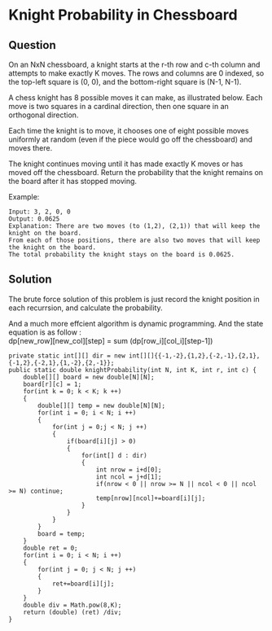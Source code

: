 # Knight Probability in Chessboard

## Question

On an NxN chessboard, a knight starts at the r-th row and c-th column and attempts to make exactly K moves. The rows and columns are 0 indexed, so the top-left square is (0, 0), and the bottom-right square is (N-1, N-1).  

A chess knight has 8 possible moves it can make, as illustrated below. Each move is two squares in a cardinal direction, then one square in an orthogonal direction.  

Each time the knight is to move, it chooses one of eight possible moves uniformly at random (even if the piece would go off the chessboard) and moves there.  

The knight continues moving until it has made exactly K moves or has moved off the chessboard. Return the probability that the knight remains on the board after it has stopped moving.  

Example:  

	Input: 3, 2, 0, 0  
	Output: 0.0625  
	Explanation: There are two moves (to (1,2), (2,1)) that will keep the knight on the board.  
	From each of those positions, there are also two moves that will keep the knight on the board.  
	The total probability the knight stays on the board is 0.0625.  


## Solution

The brute force solution of this problem is just record the knight position in each recurrsion, and calculate the probability. 

And a much more effcient algorithm is dynamic programming. And the state equation is as follow :  
			dp[new_row][new_col][step] = sum (dp[row_i][col_i][step-1])

	private static int[][] dir = new int[][]{{-1,-2},{1,2},{-2,-1},{2,1},{-1,2},{-2,1},{1,-2},{2,-1}};
	public static double knightProbability(int N, int K, int r, int c) {
        double[][] board = new double[N][N];
        board[r][c] = 1;
        for(int k = 0; k < K; k ++)
        {
            double[][] temp = new double[N][N];
            for(int i = 0; i < N; i ++)
            {
                for(int j = 0;j < N; j ++)
                {
                    if(board[i][j] > 0)
                    {
                        for(int[] d : dir)
                        {
                            int nrow = i+d[0];
                            int ncol = j+d[1];
                            if(nrow < 0 || nrow >= N || ncol < 0 || ncol >= N) continue;
                            temp[nrow][ncol]+=board[i][j];
                        }
                    }
                }
            }
            board = temp;
        }
        double ret = 0;
        for(int i = 0; i < N; i ++)
        {
            for(int j = 0; j < N; j ++)
            {
                ret+=board[i][j];
            }
        }
        double div = Math.pow(8,K);
        return (double) (ret) /div;
    }
